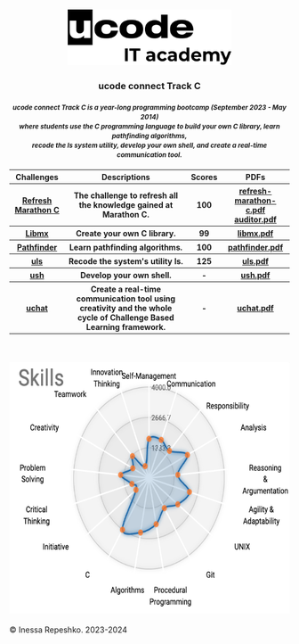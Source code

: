 <head>
    <h3>
        <p align="center">
            <a href="https://ucode.world/en/" target="_blank">
                <img src="https://github.com/InessaRepeshko/ucode-connect-Track-C/blob/main/screens/ucode_it_academy_logo.svg" height="100px">
            </a>
        </p>
    </h3>
    <h3>
        <p align="center">ucode connect Track C</p>
    </h3>
    <h4>
        <p align="center"><small><i>ucode connect Track C is a year-long programming bootcamp (September 2023 - May 2014)<br>where students use the C programming language to build your own C library, learn pathfinding algorithms,<br>recode the ls system utility, develop your own shell, and create a real-time communication tool.</i></small>
        </p>
    </h4>
</head>

<body>
    <table width="100%" border="0" cellpadding="1" align="center">  
        <tr>
            <th>Challenges</th>
            <th>Descriptions</th>
            <th>Scores</th>
            <th>PDFs</th>
        </tr>
        <tr>
            <th><a href="https://github.com/InessaRepeshko/ucode-connect-Track-C/tree/main/refresh-marathon-c" target="_blank">Refresh Marathon C</a></th>
            <th>The challenge to refresh all the knowledge gained at Marathon C.</th>
            <th>100</th>
            <th>
                <a href="https://github.com/InessaRepeshko/ucode-connect-Track-C/blob/main/documents/refresh-marathon-c.pdf" target="_blank">refresh-marathon-c.pdf</a>
                <br>
                <a href="https://github.com/InessaRepeshko/ucode-connect-Track-C/blob/main/documents/auditor.pdf" target="_blank">auditor.pdf</a>
            </th>
        </tr>
        <tr>
            <th><a href="https://github.com/InessaRepeshko/ucode-connect-Track-C/tree/main/libmx" target="_blank">Libmx</a></th>
            <th>Create your own C library.</th>
            <th>99</th>
            <th><a href="https://github.com/InessaRepeshko/ucode-connect-Track-C/blob/main/documents/libmx.pdf" target="_blank">libmx.pdf</a></th>
        </tr>
        <tr>
            <th><a href="https://github.com/InessaRepeshko/ucode-connect-Track-C/tree/main/pathfinder" target="_blank">Pathfinder</a></th>
            <th>Learn pathfinding algorithms.</th>
            <th>100</th>
            <th><a href="https://github.com/InessaRepeshko/ucode-connect-Track-C/blob/main/documents/pathfinder.pdf" target="_blank">pathfinder.pdf</a></th>
        </tr>
        <tr>
            <th><a href="https://github.com/InessaRepeshko/ucode-connect-Track-C/tree/main/uls" target="_blank">uls</a></th>
            <th>Recode the system's utility ls.</th>
            <th>125</th>
            <th><a href="https://github.com/InessaRepeshko/ucode-connect-Track-C/blob/main/documents/uls.pdf" target="_blank">uls.pdf</a></th>
        </tr>
        <tr>
            <th><a href="https://github.com/InessaRepeshko/ucode-connect-Track-C/tree/main/ush" target="_blank">ush</a></th>
            <th>Develop your own shell.</th>
            <th>-</th>
            <th><a href="https://github.com/InessaRepeshko/ucode-connect-Track-C/blob/main/documents/ush.pdf" target="_blank">ush.pdf</a></th>
        </tr>
        <tr>
            <th><a href="https://github.com/InessaRepeshko/ucode-connect-Track-C/tree/main/uchat" target="_blank">uchat</a></th>
            <th>Create a real-time communication tool using creativity and the whole cycle of Challenge Based Learning framework.</th>
            <th>-</th>
            <th><a href="https://github.com/InessaRepeshko/ucode-connect-Track-C/blob/main/documents/uchat.pdf" target="_blank">uchat.pdf</a></th>
        </tr>
    </table>
    <br>
    <h4>
        <p align="center">
            <a href="https://www.linkedin.com/in/inessarepeshko/" target="_blank">
                <img src="https://github.com/InessaRepeshko/ucode-connect-Track-C/blob/main/screens/skills.png" height="450px">
            </a>
        </p>
    </h4>
</body>

© Inessa Repeshko. 2023-2024
